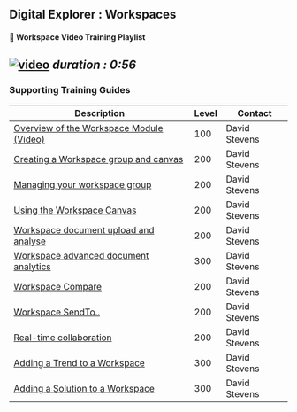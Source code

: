 ## Digital Explorer : Workspaces

#### :movie_camera: Workspace Video Training Playlist

[![video](images/videoThumbnail.png)](https://dxc.mediaplatform.com/#!/video/1836/Overview+of+the+Digital+Explorer+Workspace+Module)
_duration : 0:56_
---

### Supporting Training Guides


|Description|Level|Contact|
|---|---|---|
| [Overview of the Workspace Module (Video)](https://dxc.mediaplatform.com/#!/video/1836/Overview+of+the+Digital+Explorer+Workspace+Module) |100|David Stevens|
| [Creating a Workspace group and canvas](WorkspaceSetup.md) |200|David Stevens|
| [Managing your workspace group](WorkspaceSetupGroups.md) |200|David Stevens|
| [Using the Workspace Canvas](WorkspaceCanvas.md)|200|David Stevens|
| [Workspace document upload and analyse](workspaceDocuments.md)|200|David Stevens|
| [Workspace advanced document analytics](workspaceNLPReader.md)|300|David Stevens|
| [Workspace Compare](WorkspaceCompare.md)|200|David Stevens
| [Workspace SendTo..](WorkspaceSendTo.md)|200|David Stevens
| [Real-time collaboration](Real-timeCollaboration.md)|200|David Stevens|
| [Adding a Trend to a Workspace](AddingaTrendtoaWorkspace.md) |300|David Stevens|
| [Adding a Solution to a Workspace](AddingaSolutiontoaWorkspace.md) |300|David Stevens|

